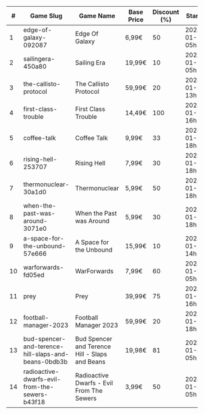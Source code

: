 |#|Game Slug|Game Name|Base Price|Discount (%)|Starts|Ends|
|---|---|---|---|---|---|---|
|1|edge-of-galaxy-092087|Edge Of Galaxy|6,99€|50|2023-01-10 05h|2023-01-17 05h|
|2|sailingera-450a80|Sailing Era|19,99€|10|2023-01-12 05h|2023-01-19 05h|
|3|the-callisto-protocol|The Callisto Protocol|59,99€|20|2023-01-12 13h|2023-01-19 13h|
|4|first-class-trouble|First Class Trouble|14,49€|100|2023-01-12 16h|2023-01-19 16h|
|5|coffee-talk|Coffee Talk|9,99€|33|2023-01-17 18h|2023-01-24 18h|
|6|rising-hell-253707|Rising Hell|7,99€|30|2023-01-17 18h|2023-01-24 18h|
|7|thermonuclear-30a1d0|Thermonuclear|5,99€|50|2023-01-17 18h|2023-01-24 18h|
|8|when-the-past-was-around-3071e0|When the Past was Around|5,99€|30|2023-01-18 18h|2023-01-24 18h|
|9|a-space-for-the-unbound-57e666|A Space for the Unbound|15,99€|10|2023-01-19 14h|2023-01-26 14h|
|10|warforwards-fd05ed|WarForwards|7,99€|60|2023-01-24 05h|2023-01-31 05h|
|11|prey|Prey|39,99€|75|2023-01-24 16h|2023-01-31 16h|
|12|football-manager-2023|Football Manager 2023|59,99€|20|2023-01-26 18h|2023-02-02 18h|
|13|bud-spencer-and-terence-hill-slaps-and-beans-0bdb3b|Bud Spencer and Terence Hill - Slaps and Beans|19,98€|81|2023-01-27 05h|2023-02-12 05h|
|14|radioactive-dwarfs-evil-from-the-sewers-b43f18|Radioactive Dwarfs - Evil From The Sewers|3,99€|50|2023-01-31 05h|2023-02-07 05h|
